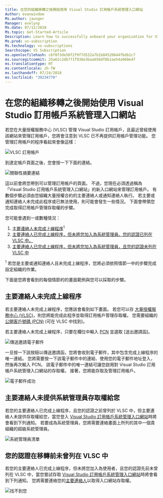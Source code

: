 ```yaml
---
title: 在您的組織移轉之後開始使用 Visual Studio 訂用帳戶系統管理入口網站
Author: evanwindom
Ms.author: jaunger
Manager: evelynp
Ms.date: 07/12/2018
Ms.topic: Get-Started-Article
Description: Learn how to successfully onboard your organization for Visual Studio subscriptions after migrating to the administration portal.
Ms.prod: vs-subscription
Ms.technology: vs-subscriptions
Searchscope: VS Subscription
ms.openlocfilehash: c6f0f3de58f2f9f7d532a7b1b84520644fbdb1c7
ms.sourcegitcommit: 25a62c2db771f938e3baa658df8b1ae54a960e4f
ms.translationtype: HT
ms.contentlocale: zh-TW
ms.lasthandoff: 07/24/2018
ms.locfileid: "39234770"
---
```

# <a name="onboarding-to-the-visual-studio-subscriptions-administration-portal-after-your-organization-was-migrated"></a>在您的組織移轉之後開始使用 Visual Studio 訂用帳戶系統管理入口網站 

若您在大量授權服務中心 (VLSC) 管理 Visual Studio 訂用帳戶，且最近曾經使用該網站來管理訂用帳戶，您將會注意到 VLSC 已不再提供訂用帳戶管理功能。 您管理訂用帳戶的程序看起來會像這樣：

![VLSC 訂用帳戶](_img/post-migration-onboarding/vlsc-subscriptions.png)

到達定帳戶頁面之後，您會按一下下面的連結。 

![關聯性摘要連結](_img/post-migration-onboarding/relationship-summary-link.png)

這以前會將您帶到可以管理訂用帳戶的頁面。   不過，您現在必須透過稱為「Visual Studio 訂用帳戶系統管理入口網站」的新入口網站來管理訂用帳戶。  有數個步驟必須由您組織大量授權合約的主要連絡人或通知連絡人執行。 若主要或通知連絡人未完成此程序或已無法使用，則可能會發生一些情況。 下面會帶領您完成取得訂用帳戶管理存取權的步驟。 

您可能會遇到一或數種情況：
1.  [主要連絡人未完成上線程序](#Onboarding-not-completed-by-Primary-Contact)<sup>1</sup> 
2.  [主要連絡人已完成上線程序，但未將您加入為系統管理員。您的認證已列在 VLSC 中。](#Primary-Contact-did-not-provide-you-administrator-access) 
3.  [主要連絡人已完成上線程序，但未將您加入為系統管理員，且您的認證未列在 VLSC 中](#Your-credentials-were-not-listed-in-VLSC-prior-to-migration)  

<sup>1</sup> 若您是主要或通知連絡人且未完成上線程序，您將必須依照情節一中的步驟完成設定組織的作業。 

下面是您將會看到的每個情節的的畫面範例與您可以採取的步驟。 

## <a name="onboarding-not-completed-by-primary-contact"></a>主要連絡人未完成上線程序

若主要連絡人未完成上線程序，您應該會看到如下畫面。 若您可以存 [大量授權服務中心 (VLSC)](https://www.microsoft.com/Licensing/servicecenter/default.aspx)，則您將能完成此程序並取得訂用帳戶管理存取權。 您需要組織的[公開客戶號碼 (PCN)](find-pcn.md) (可在 VLSC 中找到)。 

若主要連絡人未完成上線程序，只要在欄位中輸入 [PCN](find-pcn.md) 並選取 [送出邀請函]。 

![傳送邀請電子郵件](_img/post-migration-onboarding/send-invitation.png)

一旦按一下該按鈕以傳送邀請函，您將會收到電子郵件，其中包含完成上線程序的唯一連結。 您將需要按一下該電子郵件中的連結、使用您的電子郵件地址登入，然後再次輸入 PCN。 該電子郵件中的唯一連結可讓您啟用對 Visual Studio 訂用帳戶系統管理入口網站的存取權。 接著，您將能存取及管理訂用帳戶。 

![電子郵件成功](_img/post-migration-onboarding/email-success.png)


## <a name="primary-contact-did-not-provide-you-administrator-access"></a>主要連絡人未提供系統管理員存取權給您

若您的主要連絡人已完成上線程序，且您的認證之前曾列於 VLSC 中，但主要連絡人未提供存取權給您，當您登入 [Visual Studio 訂用帳戶系統管理入口網站](https://manage.visualstudio.com/)時將會看到下列通知。  若要成為系統管理員，您將需要連絡畫面上所列的其中一個貴組織的超級系統管理員。

![系統管理員清單](_img/post-migration-onboarding/admin-list.png)

## <a name="your-credentials-were-not-listed-in-vlsc-prior-to-migration"></a>您的認證在移轉前未曾列在 VLSC 中

若您的主要連絡人已完成上線程序，但未將您加入為使用者，且您的認證先前未曾列在 VLSC 中，當您嘗試存取 [Visual Studio 訂用帳戶系統管理入口網站](https://manage.visualstudio.com/)時將會看到下列通知。 您將需要連絡您的[主要連絡人](find-primary-contact.md)以取得入口網站存取權。 

![找不到您](_img/post-migration-onboarding/cant-find-you.png)